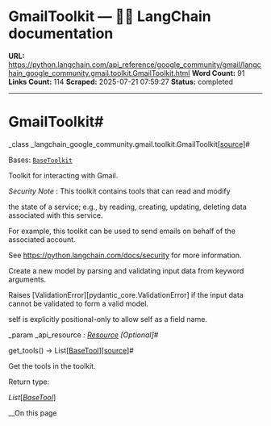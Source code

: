 # GmailToolkit — 🦜🔗 LangChain  documentation

**URL:** https://python.langchain.com/api_reference/google_community/gmail/langchain_google_community.gmail.toolkit.GmailToolkit.html
**Word Count:** 91
**Links Count:** 114
**Scraped:** 2025-07-21 07:59:27
**Status:** completed

---

# GmailToolkit\#

_class _langchain\_google\_community.gmail.toolkit.GmailToolkit[\[source\]](https://python.langchain.com/api_reference/_modules/langchain_google_community/gmail/toolkit.html#GmailToolkit)\#     

Bases: [`BaseToolkit`](https://python.langchain.com/api_reference/core/tools/langchain_core.tools.base.BaseToolkit.html#langchain_core.tools.base.BaseToolkit "langchain_core.tools.base.BaseToolkit")

Toolkit for interacting with Gmail.

_Security Note_ : This toolkit contains tools that can read and modify     

the state of a service; e.g., by reading, creating, updating, deleting data associated with this service.

For example, this toolkit can be used to send emails on behalf of the associated account.

See <https://python.langchain.com/docs/security> for more information.

Create a new model by parsing and validating input data from keyword arguments.

Raises \[ValidationError\]\[pydantic\_core.ValidationError\] if the input data cannot be validated to form a valid model.

self is explicitly positional-only to allow self as a field name.

_param _api\_resource _: [Resource](https://python.langchain.com/api_reference/google_community/gmail/langchain_google_community.gmail.search.Resource.html#langchain_google_community.gmail.search.Resource "langchain_google_community.gmail.search.Resource")_ _\[Optional\]_\#     

get\_tools\(\) → List\[[BaseTool](https://python.langchain.com/api_reference/core/tools/langchain_core.tools.base.BaseTool.html#langchain_core.tools.base.BaseTool "langchain_core.tools.base.BaseTool")\][\[source\]](https://python.langchain.com/api_reference/_modules/langchain_google_community/gmail/toolkit.html#GmailToolkit.get_tools)\#     

Get the tools in the toolkit.

Return type:     

_List_\[[_BaseTool_](https://python.langchain.com/api_reference/core/tools/langchain_core.tools.base.BaseTool.html#langchain_core.tools.base.BaseTool "langchain_core.tools.base.BaseTool")\]

__On this page